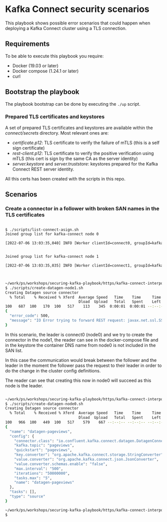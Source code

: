 # Kafka Connect security scenarios

This playbook shows possible error scenarios that could happen when deploying a Kafka Connect cluster using a TLS connection.

## Requirements

To be able to execute this playbook you require:

* Docker (19.03 or later)
* Docker compose (1.24.1 or later)
* curl

## Bootstrap the playbook

The playbook bootstrap can be done by executing the ```./up``` script.

### Prepared TLS certificates and keystores

A set of prepared TLS certificates and keystores are available within the _connect/secrets_ directory.
Most relevant ones are:

* _certificate.p12_: TLS certificate to verify the failure of mTLS (this is a self sign certificate)
* _rest-client.p12_: TLS certificate to verify the positive verification using mTLS (this cert is sign by the same CA as the server identity)
* _server.keystore_ and _server.truststore_: keystores prepared for the Kafka Connect REST server identity.

All this certs has been created with the scripts in this repo.

## Scenarios

### Create a connector in a follower with broken SAN names in the TLS certificates

```bash

$ ./scripts/list-connect-asign.sh                                                                                       2.7.0
Joined group list for kafka-connect node 0

[2022-07-06 13:03:35,040] INFO [Worker clientId=connect0, groupId=kafka-connect-cp] Joined group at generation 1 with protocol version 2 and got assignment: Assignment{error=0, leader='connect0-db458045-a1fe-42d6-9f40-2521e3a77963', leaderUrl='https://kafka-connect:18083/', offset=-1, connectorIds=[], taskIds=[], revokedConnectorIds=[], revokedTaskIds=[], delay=0} with rebalance delay: 0 (org.apache.kafka.connect.runtime.distributed.DistributedHerder)


Joined group list for kafka-connect node 1

[2022-07-06 13:03:35,035] INFO [Worker clientId=connect1, groupId=kafka-connect-cp] Joined group at generation 1 with protocol version 2 and got assignment: Assignment{error=0, leader='connect0-db458045-a1fe-42d6-9f40-2521e3a77963', leaderUrl='https://kafka-connect:18083/', offset=-1, connectorIds=[], taskIds=[], revokedConnectorIds=[], revokedTaskIds=[], delay=0} with rebalance delay: 0 (org.apache.kafka.connect.runtime.distributed.DistributedHerder)



~/work/ps/workshops/securing-kafka-playbook/https/kafka-connect-interpod on  master! ⌚ 15:05:26
$ ./scripts/create-datagen-node1.sh                                                                                     2.7.0
Creating Datagen source connector
  % Total    % Received % Xferd  Average Speed   Time    Time     Time  Current
                                 Dload  Upload   Total   Spent    Left  Speed
100   687  100   170  100   517    113    345  0:00:01  0:00:01 --:--:--   459
{
  "error_code": 500,
  "message": "IO Error trying to forward REST request: javax.net.ssl.SSLHandshakeException: No subject alternative DNS name matching kafka-connect found."
}
```

In this scenario, the leader is connect0 (node0) and we try to create the connector in the node1, the reader can see in the docker-compose file and in the keystore the container DNS name from node0 is not included in the SAN list.

In this case the communication would break between the follower and the leader in the moment the follower pass the request to their leader
in order to do the change in the cluster config definitions.

The reader can see that creating this now in node0 will succeed as this node is the leader.

```bash

~/work/ps/workshops/securing-kafka-playbook/https/kafka-connect-interpod on  master! ⌚ 15:05:43
$ ./scripts/create-datagen-node0.sh                                                                                     2.7.0
Creating Datagen source connector
  % Total    % Received % Xferd  Average Speed   Time    Time     Time  Current
                                 Dload  Upload   Total   Spent    Left  Speed
100   966  100   449  100   517    579    667 --:--:-- --:--:-- --:--:--  1244
{
  "name": "datagen-pageviews",
  "config": {
    "connector.class": "io.confluent.kafka.connect.datagen.DatagenConnector",
    "kafka.topic": "pageviews",
    "quickstart": "pageviews",
    "key.converter": "org.apache.kafka.connect.storage.StringConverter",
    "value.converter": "org.apache.kafka.connect.json.JsonConverter",
    "value.converter.schemas.enable": "false",
    "max.interval": "500",
    "iterations": "50000000",
    "tasks.max": "5",
    "name": "datagen-pageviews"
  },
  "tasks": [],
  "type": "source"
}

~/work/ps/workshops/securing-kafka-playbook/https/kafka-connect-interpod on  master! ⌚ 15:11:19
$
```
